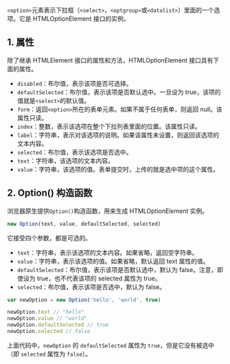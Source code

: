 `<option>`元素表示下拉框（`<select>`，`<optgroup>`或`<datalist>`）里面的一个选项。它是 HTMLOptionElement 接口的实例。

## 1. 属性

除了继承 HTMLElement 接口的属性和方法，HTMLOptionElement 接口具有下面的属性。

- `disabled`：布尔值，表示该项是否可选择。
- `defaultSelected`：布尔值，表示该项是否默认选中。一旦设为 true，该项的值就是`<select>`的默认值。
- `form`：返回`<option>`所在的表单元素。如果不属于任何表单，则返回 null。该属性只读。
- `index`：整数，表示该选项在整个下拉列表里面的位置。该属性只读。
- `label`：字符串，表示对该选项的说明。如果该属性未设置，则返回该选项的文本内容。
- `selected`：布尔值，表示该选项是否选中。
- `text`：字符串，该选项的文本内容。
- `value`：字符串，该选项的值。表单提交时，上传的就是选中项的这个属性。

## 2. Option() 构造函数

浏览器原生提供`Option()`构造函数，用来生成 HTMLOptionElement 实例。

```js
new Option(text, value, defaultSelected, selected)
```

它接受四个参数，都是可选的。

- `text`：字符串，表示该选项的文本内容。如果省略，返回空字符串。
- `value`：字符串，表示该选项的值。如果省略，默认返回 text 属性的值。
- `defaultSelected`：布尔值，表示该项是否默认选中，默认为 false。注意，即使设为 true，也不代表该项的 selected 属性为 true。
- `selected`：布尔值，表示该项是否选中，默认为 false。

```js
var newOption = new Option('hello', 'world', true)

newOption.text // "hello"
newOption.value // "world"
newOption.defaultSelected // true
newOption.selected // false
```

上面代码中，`newOption` 的 `defaultSelected` 属性为 `true`，但是它没有被选中（即 `selected` 属性为 `false`）。
